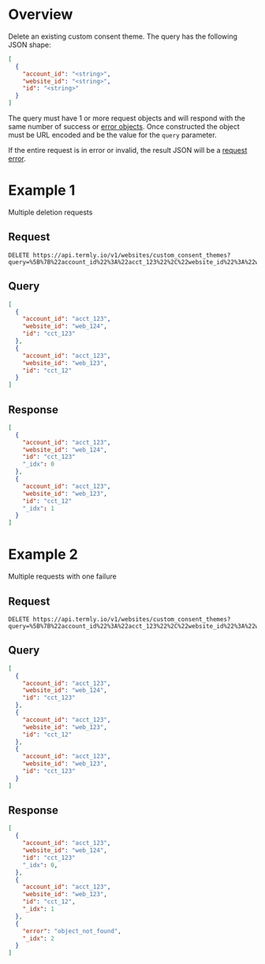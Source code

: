 # Overview

Delete an existing custom consent theme. The query has the following JSON shape:

```JSON
[
  {
    "account_id": "<string>",
    "website_id": "<string>",
    "id": "<string>"
  }
]
```

The query must have 1 or more request objects and will respond with the same number of success or [error objects](../error_object.md#post-put-delete-error-object). Once constructed the object must be URL encoded and be the value for the `query` parameter.

If the entire request is in error or invalid, the result JSON will be a [request error](../request_errors.md).

# Example 1

Multiple deletion requests

## Request

```
DELETE https://api.termly.io/v1/websites/custom_consent_themes?query=%5B%7B%22account_id%22%3A%22acct_123%22%2C%22website_id%22%3A%22web_124%22%2C%22id%22%3A%22cct_123%22%7D%2C%7B%22account_id%22%3A%22acct_123%22%2C%22website_id%22%3A%22web_123%22%2C%22id%22%3A%22cct_12%22%7D%5D
```

## Query

```JSON
[
  {
    "account_id": "acct_123",
    "website_id": "web_124",
    "id": "cct_123"
  },
  {
    "account_id": "acct_123",
    "website_id": "web_123",
    "id": "cct_12"
  }
]
```

## Response

```JSON
[
  {
    "account_id": "acct_123",
    "website_id": "web_124",
    "id": "cct_123"
    "_idx": 0
  },
  {
    "account_id": "acct_123",
    "website_id": "web_123",
    "id": "cct_12"
    "_idx": 1
  }
]
```

# Example 2

Multiple requests with one failure

## Request

```
DELETE https://api.termly.io/v1/websites/custom_consent_themes?query=%5B%7B%22account_id%22%3A%22acct_123%22%2C%22website_id%22%3A%22web_124%22%2C%22id%22%3A%22cct_123%22%7D%2C%7B%22account_id%22%3A%22acct_123%22%2C%22website_id%22%3A%22web_123%22%2C%22id%22%3A%22cct_12%22%7D%2C%7B%22account_id%22%3A%22acct_123%22%2C%22website_id%22%3A%22web_123%22%2C%22id%22%3A%22cct_123%22%7D%5D
```

## Query

```JSON
[
  {
    "account_id": "acct_123",
    "website_id": "web_124",
    "id": "cct_123"
  },
  {
    "account_id": "acct_123",
    "website_id": "web_123",
    "id": "cct_12"
  },
  {
    "account_id": "acct_123",
    "website_id": "web_123",
    "id": "cct_123"
  }
]
```

## Response

```JSON
[
  {
    "account_id": "acct_123",
    "website_id": "web_124",
    "id": "cct_123"
    "_idx": 0,
  },
  {
    "account_id": "acct_123",
    "website_id": "web_123",
    "id": "cct_12",
    "_idx": 1
  },
  {
    "error": "object_not_found",
    "_idx": 2
  }
]
```
